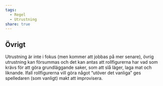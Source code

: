 ```yaml
---
tags:
  - Regel
  - Utrustning
share: true
---
```

## Övrigt
Utrustning är inte i fokus (men kommer att jobbas på mer senare), övrig utrustning kan försummas och det kan antas att rollfigurerna har vad som krävs för att göra grundläggande saker, som att slå läger, laga mat och liknande. Ifall rollfigurerna vill göra något “utöver det vanliga” ges spelledaren (som vanligt) makt att improvisera.

